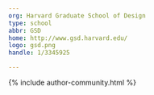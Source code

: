 ```yaml
---
org: Harvard Graduate School of Design
type: school
abbr: GSD
home: http://www.gsd.harvard.edu/
logo: gsd.png
handle: 1/3345925

---
```


{% include author-community.html %}
